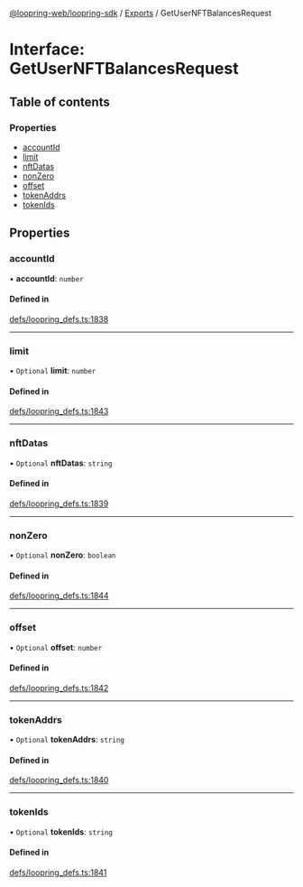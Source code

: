 [@loopring-web/loopring-sdk](../README.md) / [Exports](../modules.md) / GetUserNFTBalancesRequest

# Interface: GetUserNFTBalancesRequest

## Table of contents

### Properties

- [accountId](GetUserNFTBalancesRequest.md#accountid)
- [limit](GetUserNFTBalancesRequest.md#limit)
- [nftDatas](GetUserNFTBalancesRequest.md#nftdatas)
- [nonZero](GetUserNFTBalancesRequest.md#nonzero)
- [offset](GetUserNFTBalancesRequest.md#offset)
- [tokenAddrs](GetUserNFTBalancesRequest.md#tokenaddrs)
- [tokenIds](GetUserNFTBalancesRequest.md#tokenids)

## Properties

### accountId

• **accountId**: `number`

#### Defined in

[defs/loopring_defs.ts:1838](https://github.com/Loopring/loopring_sdk/blob/1d20f38/src/defs/loopring_defs.ts#L1838)

___

### limit

• `Optional` **limit**: `number`

#### Defined in

[defs/loopring_defs.ts:1843](https://github.com/Loopring/loopring_sdk/blob/1d20f38/src/defs/loopring_defs.ts#L1843)

___

### nftDatas

• `Optional` **nftDatas**: `string`

#### Defined in

[defs/loopring_defs.ts:1839](https://github.com/Loopring/loopring_sdk/blob/1d20f38/src/defs/loopring_defs.ts#L1839)

___

### nonZero

• `Optional` **nonZero**: `boolean`

#### Defined in

[defs/loopring_defs.ts:1844](https://github.com/Loopring/loopring_sdk/blob/1d20f38/src/defs/loopring_defs.ts#L1844)

___

### offset

• `Optional` **offset**: `number`

#### Defined in

[defs/loopring_defs.ts:1842](https://github.com/Loopring/loopring_sdk/blob/1d20f38/src/defs/loopring_defs.ts#L1842)

___

### tokenAddrs

• `Optional` **tokenAddrs**: `string`

#### Defined in

[defs/loopring_defs.ts:1840](https://github.com/Loopring/loopring_sdk/blob/1d20f38/src/defs/loopring_defs.ts#L1840)

___

### tokenIds

• `Optional` **tokenIds**: `string`

#### Defined in

[defs/loopring_defs.ts:1841](https://github.com/Loopring/loopring_sdk/blob/1d20f38/src/defs/loopring_defs.ts#L1841)
